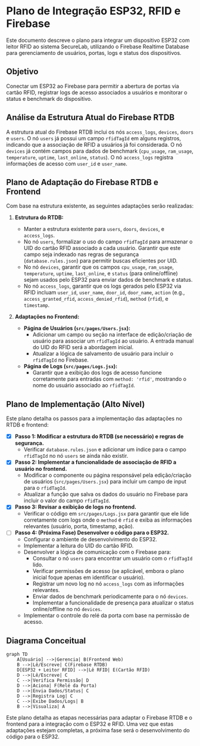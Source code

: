 # Plano de Integração ESP32, RFID e Firebase

Este documento descreve o plano para integrar um dispositivo ESP32 com leitor RFID ao sistema SecureLab, utilizando o Firebase Realtime Database para gerenciamento de usuários, portas, logs e status dos dispositivos.

## Objetivo

Conectar um ESP32 ao Firebase para permitir a abertura de portas via cartão RFID, registrar logs de acesso associados a usuários e monitorar o status e benchmark do dispositivo.

## Análise da Estrutura Atual do Firebase RTDB

A estrutura atual do Firebase RTDB inclui os nós `access_logs`, `devices`, `doors` e `users`. O nó `users` já possui um campo `rfidTagId` em alguns registros, indicando que a associação de RFID a usuários já foi considerada. O nó `devices` já contém campos para dados de benchmark (`cpu_usage`, `ram_usage`, `temperature`, `uptime`, `last_online`, `status`). O nó `access_logs` registra informações de acesso com `user_id` e `user_name`.

## Plano de Adaptação do Firebase RTDB e Frontend

Com base na estrutura existente, as seguintes adaptações serão realizadas:

1.  **Estrutura do RTDB:**
    *   Manter a estrutura existente para `users`, `doors`, `devices`, e `access_logs`.
    *   No nó `users`, formalizar o uso do campo `rfidTagId` para armazenar o UID do cartão RFID associado a cada usuário. Garantir que este campo seja indexado nas regras de segurança (`database.rules.json`) para permitir buscas eficientes por UID.
    *   No nó `devices`, garantir que os campos `cpu_usage`, `ram_usage`, `temperature`, `uptime`, `last_online`, e `status` (para online/offline) sejam usados pelo ESP32 para enviar dados de benchmark e status.
    *   No nó `access_logs`, garantir que os logs gerados pelo ESP32 via RFID incluam `user_id`, `user_name`, `door_id`, `door_name`, `action` (e.g., `access_granted_rfid`, `access_denied_rfid`), `method` (`rfid`), e `timestamp`.

2.  **Adaptações no Frontend:**
    *   **Página de Usuários (`src/pages/Users.jsx`):**
        *   Adicionar um campo ou seção na interface de edição/criação de usuário para associar um `rfidTagId` ao usuário. A entrada manual do UID do RFID será a abordagem inicial.
        *   Atualizar a lógica de salvamento de usuário para incluir o `rfidTagId` no Firebase.
    *   **Página de Logs (`src/pages/Logs.jsx`):**
        *   Garantir que a exibição dos logs de acesso funcione corretamente para entradas com `method: 'rfid'`, mostrando o nome do usuário associado ao `rfidTagId`.

## Plano de Implementação (Alto Nível)

Este plano detalha os passos para a implementação das adaptações no RTDB e frontend:

*   [x] **Passo 1: Modificar a estrutura do RTDB (se necessário) e regras de segurança.**
    *   Verificar `database.rules.json` e adicionar um índice para o campo `rfidTagId` no nó `users` se ainda não existir.
*   [x] **Passo 2: Implementar a funcionalidade de associação de RFID a usuário no frontend.**
    *   Modificar o componente ou página responsável pela edição/criação de usuários (`src/pages/Users.jsx`) para incluir um campo de input para o `rfidTagId`.
    *   Atualizar a função que salva os dados do usuário no Firebase para incluir o valor do campo `rfidTagId`.
*   [x] **Passo 3: Revisar a exibição de logs no frontend.**
    *   Verificar o código em `src/pages/Logs.jsx` para garantir que ele lide corretamente com logs onde o `method` é `rfid` e exiba as informações relevantes (usuário, porta, timestamp, ação).
*   [ ] **Passo 4: (Próxima Fase) Desenvolver o código para o ESP32.**
    *   Configurar o ambiente de desenvolvimento do ESP32.
    *   Implementar a leitura do UID do cartão RFID.
    *   Desenvolver a lógica de comunicação com o Firebase para:
        *   Consultar o nó `users` para encontrar um usuário com o `rfidTagId` lido.
        *   Verificar permissões de acesso (se aplicável, embora o plano inicial foque apenas em identificar o usuário).
        *   Registrar um novo log no nó `access_logs` com as informações relevantes.
        *   Enviar dados de benchmark periodicamente para o nó `devices`.
        *   Implementar a funcionalidade de presença para atualizar o status online/offline no nó `devices`.
    *   Implementar o controle do relé da porta com base na permissão de acesso.

## Diagrama Conceitual

```mermaid
graph TD
    A[Usuário] -->|Gerencia| B(Frontend Web)
    B -->|Lê/Escreve| C(Firebase RTDB)
    D[ESP32 + Leitor RFID] -->|Lê RFID| E(Cartão RFID)
    D -->|Lê/Escreve| C
    C -->|Verifica Permissão| D
    D -->|Aciona| F(Relé da Porta)
    D -->|Envia Dados/Status| C
    D -->|Registra Log| C
    C -->|Exibe Dados/Logs| B
    B -->|Visualiza| A
```

Este plano detalha as etapas necessárias para adaptar o Firebase RTDB e o frontend para a integração com o ESP32 e RFID. Uma vez que estas adaptações estejam completas, a próxima fase será o desenvolvimento do código para o ESP32.